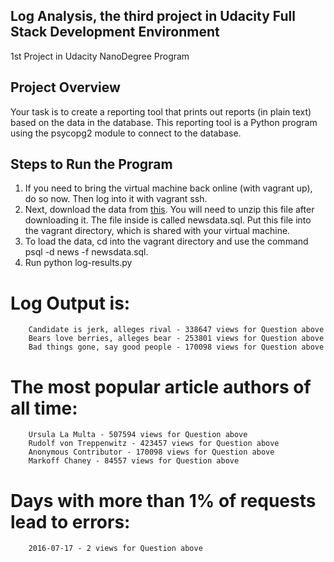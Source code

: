 ## Log Analysis, the third project in Udacity Full Stack Development Environment
1st Project in Udacity NanoDegree Program


## Project Overview 
Your task is to create a reporting tool that prints out reports (in plain text) 
based on the data in the database. This reporting tool is a Python program using the psycopg2 module to connect to the database.


## Steps to Run the Program

1. If you need to bring the virtual machine back online (with vagrant up), do so now. Then log into it with vagrant ssh.
2. Next, download the data from [this](https://d17h27t6h515a5.cloudfront.net/topher/2016/August/57b5f748_newsdata/newsdata.zip). 
   You will need to unzip this file after downloading it. The file inside is called 
   newsdata.sql. Put this file into the vagrant directory, which is shared with your virtual machine.
3. To load the data, cd into the vagrant directory and use the command psql -d news -f newsdata.sql.
4. Run python log-results.py

# Log Output is: 

        Candidate is jerk, alleges rival - 338647 views for Question above
        Bears love berries, alleges bear - 253801 views for Question above
        Bad things gone, say good people - 170098 views for Question above

# The most popular article authors of all time:

        Ursula La Multa - 507594 views for Question above
        Rudolf von Treppenwitz - 423457 views for Question above
        Anonymous Contributor - 170098 views for Question above
        Markoff Chaney - 84557 views for Question above

# Days with more than 1% of requests lead to errors:

        2016-07-17 - 2 views for Question above
